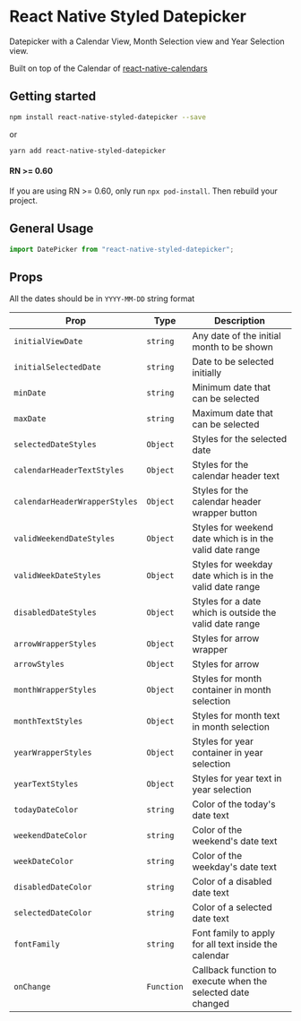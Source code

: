 # React Native Styled Datepicker

Datepicker with a Calendar View, Month Selection view and Year Selection view.

Built on top of the Calendar of [react-native-calendars](https://github.com/wix/react-native-calendars)

## Getting started

```bash
npm install react-native-styled-datepicker --save
```

or

```bash
yarn add react-native-styled-datepicker
```

#### RN >= 0.60

If you are using RN >= 0.60, only run `npx pod-install`. Then rebuild your project.

## General Usage

```js
import DatePicker from "react-native-styled-datepicker";
```

## Props

All the dates should be in `YYYY-MM-DD` string format

| Prop                           | Type      | Description                                                  |
| ---------------------          | --------- | -------------------------------------------------------------|
| `initialViewDate`              | `string`  | Any date of the initial month to be shown                    |
| `initialSelectedDate`          | `string`  | Date to be selected initially                                |
| `minDate`                      | `string`  | Minimum date that can be selected                            |
| `maxDate`                      | `string`  | Maximum date that can be selected                            |
| `selectedDateStyles`           | `Object`  | Styles for the selected date                                 |
| `calendarHeaderTextStyles`     | `Object`  | Styles for the calendar header text                          |
| `calendarHeaderWrapperStyles`  | `Object`  | Styles for the calendar header wrapper button                |
| `validWeekendDateStyles`       | `Object`  | Styles for weekend date which is in the valid date range     |
| `validWeekDateStyles`          | `Object`  | Styles for weekday date which is in the valid date range     |
| `disabledDateStyles`           | `Object`  | Styles for a date which is outside the valid date range      |
| `arrowWrapperStyles`           | `Object`  | Styles for arrow wrapper                                     |
| `arrowStyles`                  | `Object`  | Styles for arrow                                             |
| `monthWrapperStyles`           | `Object`  | Styles for month container in month selection                |
| `monthTextStyles`              | `Object`  | Styles for month text in month selection                     |
| `yearWrapperStyles`            | `Object`  | Styles for year container in year selection                  |
| `yearTextStyles`               | `Object`  | Styles for year text in year selection                       |
| `todayDateColor`               | `string`  | Color of the today's date text                               |
| `weekendDateColor`             | `string`  | Color of the weekend's date text                             |
| `weekDateColor`                | `string`  | Color of the weekday's date text                             |
| `disabledDateColor`            | `string`  | Color of a disabled date text                                |
| `selectedDateColor`            | `string`  | Color of a selected date text                                |
| `fontFamily`                   | `string`  | Font family to apply for all text inside the calendar        |
| `onChange`                     | `Function`| Callback function to execute when the selected date changed  |